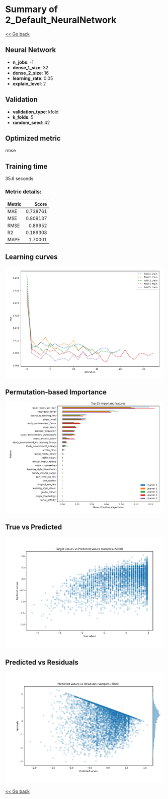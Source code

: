 # Summary of 2_Default_NeuralNetwork

[<< Go back](../README.md)


## Neural Network
- **n_jobs**: -1
- **dense_1_size**: 32
- **dense_2_size**: 16
- **learning_rate**: 0.05
- **explain_level**: 2

## Validation
 - **validation_type**: kfold
 - **k_folds**: 5
 - **random_seed**: 42

## Optimized metric
rmse

## Training time

35.6 seconds

### Metric details:
| Metric   |    Score |
|:---------|---------:|
| MAE      | 0.738761 |
| MSE      | 0.809137 |
| RMSE     | 0.89952  |
| R2       | 0.189308 |
| MAPE     | 1.70001  |



## Learning curves
![Learning curves](learning_curves.png)

## Permutation-based Importance
![Permutation-based Importance](permutation_importance.png)
## True vs Predicted

![True vs Predicted](true_vs_predicted.png)


## Predicted vs Residuals

![Predicted vs Residuals](predicted_vs_residuals.png)



[<< Go back](../README.md)
